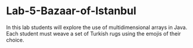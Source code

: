 # Lab-5-Bazaar-of-Istanbul
In this lab students will explore the use of multidimensional arrays in Java. Each student must weave a set of Turkish rugs using the emojis of their choice.
